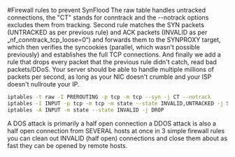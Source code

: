 #Firewall rules to prevent SynFlood
The raw table handles untracked connections, the "CT" stands for conntrack and the --notrack options excludes them from tracking.
Second rule matches the SYN packets (UNTRACKED as per previous rule) and ACK packets (INVALID as per „nf_conntrack_tcp_loose=0“) and forwards them to the SYNPROXY target, which then verifies the syncookies (parallel, which wasn't possible previously) and establishes the full TCP connections. And finally we add a rule that drops every packet that the previous rule didn't catch, read bad packets/DDoS.
Your server should be able to handle multiple millions of packets per second, as long as your NIC doesn't crumble and your ISP doesn't nullroute your IP. 

```bash
iptables -t raw -I PREROUTING -p tcp -m tcp --syn -j CT --notrack
iptables -I INPUT -p tcp -m tcp -m state --state INVALID,UNTRACKED -j SYNPROXY --sack-perm --timestamp --wscale 7 --mss 1460
iptables -A INPUT -m state --state INVALID -j DROP
```
A DOS attack is primarily a half open connection a DDOS attack is also a half open connection from SEVERAL hosts at once in 3 simple firewall rules you can clean out INVALID (half open) connections and close them about as fast they can be opened by remote hosts.